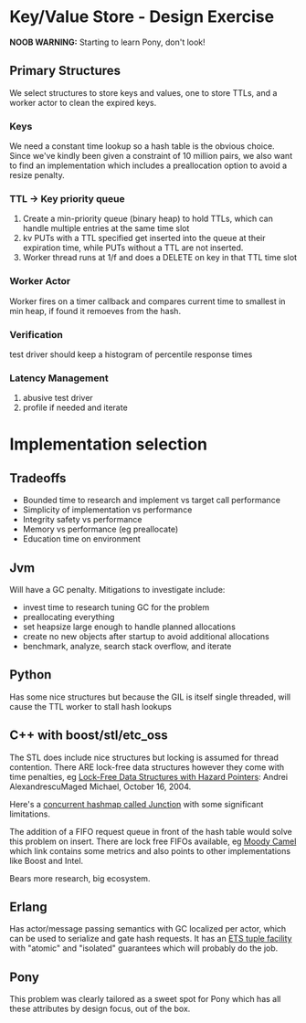# Key/Value Store - Design Exercise

**NOOB WARNING:** Starting to learn Pony, don't look!

## Primary Structures

We select structures to store keys and values, one to store TTLs, and a worker actor to clean the expired keys.

### Keys

We need a constant time lookup so a hash table is the obvious choice. Since we've kindly been given a constraint of 10 million pairs, we also want to find
an implementation which includes a preallocation option to avoid a resize penalty.

### TTL -> Key priority queue

1. Create a min-priority queue (binary heap) to hold TTLs, which can handle multiple entries at the same time slot
2. kv PUTs with a TTL specified get inserted into the queue at their expiration time, while PUTs without a TTL are not inserted.
3. Worker thread runs at 1/f and does a DELETE on key in that TTL time slot

### Worker Actor

Worker fires on a timer callback and compares current time to smallest in min heap, if found it remoeves from the hash.

### Verification

test driver should keep a histogram of percentile response times

### Latency Management

1. abusive test driver
2. profile if needed and iterate

# Implementation selection

## Tradeoffs

* Bounded time to research and implement vs target call performance
* Simplicity of implementation vs performance
* Integrity safety vs performance
* Memory vs performance (eg preallocate)
* Education time on environment

## Jvm

Will have a GC penalty. Mitigations to investigate include:

* invest time to research tuning GC for the problem
* preallocating everything
* set heapsize large enough to handle planned allocations
* create no new objects after startup to avoid additional allocations
* benchmark, analyze, search stack overflow, and iterate

## Python 

Has some nice structures but because the GIL is itself single threaded, will cause the TTL worker to stall hash lookups

## C++ with boost/stl/etc_oss

The STL does include nice structures but locking is assumed for thread contention. There ARE lock-free data structures however they come with time penalties, eg 
[Lock-Free Data Structures with Hazard Pointers](http://erdani.com/publications/cuj-2004-12.pdf): Andrei AlexandrescuMaged Michael, October 16, 2004.

Here's a [concurrent hashmap called Junction](https://preshing.com/20160201/new-concurrent-hash-maps-for-cpp/) with some significant limitations.

The addition of a FIFO request queue in front of the hash table would solve this problem on insert. There are lock free FIFOs available, eg [Moody Camel](https://moodycamel.com/blog/2014/a-fast-general-purpose-lock-free-queue-for-c++) which link contains some metrics and also points to other implementations like Boost and Intel. 

Bears more research, big ecosystem.

## Erlang

Has actor/message passing semantics with GC localized per actor, which
can be used to serialize and gate hash requests. It has an [ETS tuple
facility](http://erlang.org/doc/man/ets.html) with "atomic" and "isolated" guarantees which will probably do the job.

## Pony

This problem was clearly tailored as a sweet spot for Pony which has all these attributes by design focus, out of the box.
